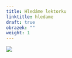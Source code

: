 ```yaml
---
title: Hledáme lektorku
linktitle: hledame
draft: true
obrazek: ""
weight: 1
---
```

![](/assets/media/inzerat-3-.jpg)
